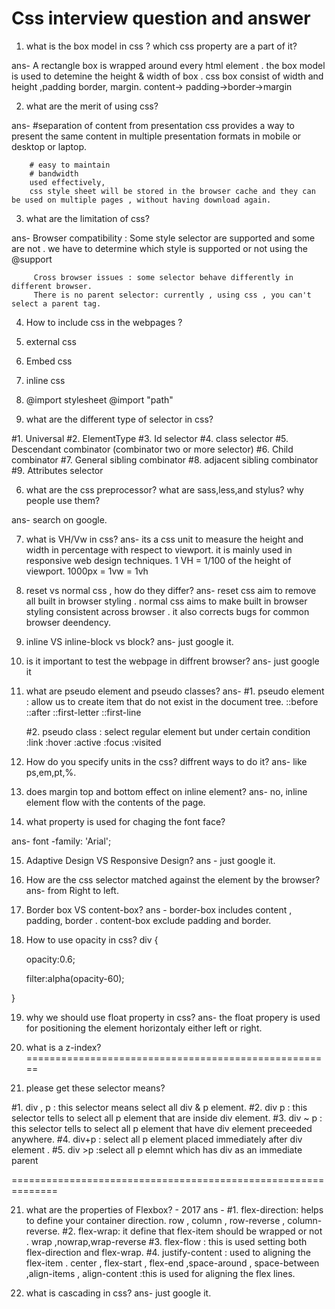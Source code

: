 
# Css interview question and answer

 


1. what is the box model in css ? which css property are a part of it?

ans-  A rectangle box is wrapped around every html element . the box model is used to detemine the height & width of box .
        css box consist of width and height ,padding border, margin.
        content-> padding->border->margin

2. what are the merit of using css?

ans- #separation of content from presentation 
            css provides a way to present the same content in multiple presentation formats in mobile or desktop or laptop.

        # easy to maintain 
        # bandwidth
        used effectively,
        css style sheet will be stored in the browser cache and they can be used on multiple pages , without having download again.


3. what are the limitation of css?

ans- Browser compatibility : Some style selector are supported and some are not . we have to determine which style is supported or not using the 
         @support

         Cross browser issues : some selector behave differently in different browser.
         There is no parent selector: currently , using css , you can't select a parent tag.


4. How to include css in the webpages ?

 1. external css
 2. Embed css
 3. inline css
4. @import stylesheet   @import "path"



5. what are the different type of selector in css?

#1. Universal 
#2. ElementType
#3. Id selector
#4. class selector
#5. Descendant combinator (combinator two or more selector)
#6. Child combinator
#7. General sibling combinator
#8. adjacent sibling combinator
#9. Attributes selector


6. what are the css preprocessor?
  what are sass,less,and stylus?
  why people use them?

  ans- search on google.


7. what is VH/Vw in css?
ans- its a css unit to measure the height and width in percentage with respect to viewport.
     it is mainly used in responsive web design techniques. 
     1 VH = 1/100 of the height of viewport.
     1000px = 1vw = 1vh


8. reset vs normal css , how do they differ?
ans-  reset css aim to remove all built in browser styling . 
        normal css aims to make built in browser styling consistent across browser . it also corrects bugs for common browser deendency.

9. inline VS inline-block vs block?
ans- just google it.

10. is it important to test the webpage in diffrent browser?
ans- just google it

11. what are pseudo element and pseudo classes?
ans- 
    #1. pseudo element : allow us to create item that do not exist in the document tree.
            ::before
            ::after
            ::first-letter
            ::first-line

    #2. pseudo class : select regular element but under certain condition 
          :link
          :hover
          :active
          :focus
          :visited
    


12. How do you specify units in the css? diffrent ways to do it?
ans-  like ps,em,pt,%.


13. does margin top and bottom effect on inline element?
ans- no, inline element flow with the contents of the page.

14. what property is used for chaging the font face?

  ans-  font -family: 'Arial';



15.  Adaptive Design VS Responsive Design?
ans - just google it.

16. How are the css selector matched against the element by the browser?
ans- from Right to left.


17.   Border box VS content-box?
ans -  border-box includes content , padding, border .
            content-box   exclude padding and border.

18. How to use opacity in css?
   div {

      opacity:0.6;

      filter:alpha(opacity-60);

   }


19. why we should use float property in css?
ans- the float propery is used for positioning the element horizontaly either left or right.


20. what is a z-index?
=====================================================
21. please get these selector means?

#1.  div , p : this selector means select all div & p element.
#2. div p : this selector tells to select all p element that are inside div element.
#3. div ~ p : this selector tells to select all p element that have div element preceeded anywhere.
#4. div+p : select all p element placed immediately after div element .
#5. div >p :select all p elemnt which has div as an immediate parent 

==============================================================
        
21. what are the properties of Flexbox? - 2017
ans - #1. flex-direction: helps to define your container direction.
            row , column , row-reverse , column-reverse.
        #2. flex-wrap: it define that flex-item should be wrapped or not .
         wrap ,nowrap,wrap-reverse
         #3. flex-flow : this is used setting both flex-direction and flex-wrap.
         #4. justify-content : used to aligning the flex-item .
                center , flex-start , flex-end ,space-around , space-between ,align-items , 
                align-content :this is used for aligning the flex lines.


22.  what is cascading in css?
ans- just google it.







